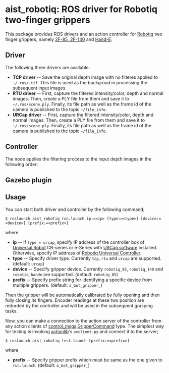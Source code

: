 aist_robotiq: ROS driver for Robotiq two-finger grippers
==================================================

This package provides ROS drivers and an action controller for [Robotiq](https://robotiq.com) two finger grippers, namely [2F-85, 2F-140](https://robotiq.com/products/2f85-140-adaptive-robot-gripper) and [Hand-E](https://robotiq.com/products/hand-e-adaptive-robot-gripper). 

## Driver
The following three drivers are available.

- **TCP driver** -- Save the original depth image with no filteres applied to `~/.ros/.tif`. This file is used as the backgroud in processing the subsequent input images.
- **RTU driver** -- First, capture the filtered intensity/color, depth and normal images. Then, create a PLY file from them and save it to `~/.ros/scene.ply`. Finally, its file path as well as the frame id of the camera is published to the topic `~/file_info`.
- **URCap driver** -- First, capture the filtered intensity/color, depth and normal images. Then, create a PLY file from them and save it to `~/.ros/scene.ply`. Finally, its file path as well as the frame id of the camera is published to the topic `~/file_info`.

## Controller

The node applies the filtering process to the input depth images in the following order;

## Gazebo plugin

## Usage
You can start both driver and controller by the following command;
```shell
$ roslaunch aist_robotiq run.launch ip:=<ip> [type:=<type>] [device:=<device>] [prefix:=<prefix>] 
```
where
- **ip** -- If `type = urcap`, specify IP address of the controller box of [Universal Robot](https://www.universal-robots.com) CB-series or e-Series with [URCap software](https://robotiq.com/support) installed. Otherwise, specify IP address of [Robotiq Universal Controller](https://assets.robotiq.com/website-assets/support_documents/document/online/Controller_UserManual_HTML5_20181120.zip/Controller_UserManual_HTML5/Default.htm).
- **type** -- Specify driver type. Currently `tcp`, `rtu` and `urcap` are supported. (default: `urcap`)
- **device** -- Specify gripper device. Currently `robotiq_85`, `robotiq_140` and `robotiq_hande` are supported. (default: `robotiq_85`)
- **prefix** -- Specify prefix string for identifying a specific device from multiple grippers. (default: `a_bot_gripper_`)

Then the gripper will be automatically calibrated by fully opening and then fully closing its fingers. Encoder readings at these two position are redorded by the controller and will be used in the subsequent grasping tasks.

Now, you can make a connection to the action server of the controller from any action clients of [control_msgs](http://wiki.ros.org/control_msgs).[GripperCommand](http://docs.ros.org/en/api/control_msgs/html/action/GripperCommand.html) type. The simplest way for testing is invoking [actionlib](http://wiki.ros.org/actionlib)'s `axclient.py` and connect it to the server;
```
$ roslaunch aist_robotiq test.launch [prefix:=<prefix>]
```
where
- **prefix** -- Specify gripper prefix which must be same as the one given to `run.launch`. (default: `a_bot_gripper_`)